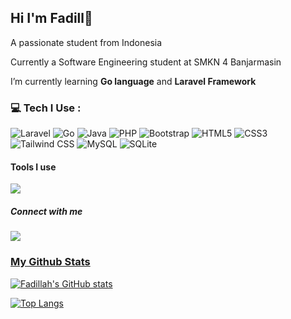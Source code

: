 ## Hi I'm Fadill👋

<!--
**Fadell-Karlsefni/Fadell-Karlsefni** is a ✨ _special_ ✨ repository because its `README.md` (this file) appears on your GitHub profile.

Here are some ideas to get you started:

- 🔭 I’m currently working on ...
- 🌱 I’m currently learning ...
- 👯 I’m looking to collaborate on ...
- 🤔 I’m looking for help with ...
- 💬 Ask me about ...
- 📫 How to reach me: ...
- 😄 Pronouns: ...
- ⚡ Fun fact: ...
-->

A passionate student from Indonesia

Currently a Software Engineering student at SMKN 4 Banjarmasin

I’m currently learning **Go language** and **Laravel Framework**

### 💻 Tech I Use :
<p>
  <img src="https://img.shields.io/badge/Laravel-F55247?style=for-the-badge&logo=laravel&logoColor=white" alt="Laravel" />
  <img src="https://img.shields.io/badge/Go-00ADD8?style=for-the-badge&logo=go&logoColor=white" alt="Go" />
  <img src="https://img.shields.io/badge/Java-ED8B00?style=for-the-badge&logo=openjdk&logoColor=white" alt="Java" />
  <img src="https://img.shields.io/badge/PHP-777BB4?style=for-the-badge&logo=php&logoColor=white" alt="PHP" />
  <img src="https://img.shields.io/badge/Bootstrap-7952B3?style=for-the-badge&logo=bootstrap&logoColor=white" alt="Bootstrap" />
  <img src="https://img.shields.io/badge/HTML5-E34F26?style=for-the-badge&logo=html5&logoColor=white" alt="HTML5" />
  <img src="https://img.shields.io/badge/CSS3-1572B6?style=for-the-badge&logo=css3&logoColor=white" alt="CSS3" />
  <img src="https://img.shields.io/badge/Tailwind%20CSS-06B6D4?style=for-the-badge&logo=tailwindcss&logoColor=white" alt="Tailwind CSS" />
  <img src="https://img.shields.io/badge/MySQL-4479A1?style=for-the-badge&logo=mysql&logoColor=white" alt="MySQL" />
  <img src="https://img.shields.io/badge/SQLite-003B57?style=for-the-badge&logo=sqlite&logoColor=white" alt="SQLite" />
</p>

#### Tools I use
<img src="https://skillicons.dev/icons?i=github,androidstudio,vscode,git" />

##### Connect with me

<a href="https://instagram.com/fadiielll_" target="_blank">
    <img src="https://skillicons.dev/icons?i=instagram" />

### My Github Stats
![Fadillah's GitHub stats](https://github-readme-stats.vercel.app/api?username=Fadell-Karlsefni&show_icons=true&theme=chartreuse-dark)

![Top Langs](https://github-readme-stats.vercel.app/api/top-langs/?username=Fadell-Karlsefni&show_icons=true&theme=chartreuse-dark&layout=compact)